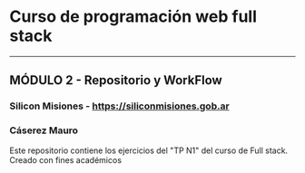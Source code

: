 # **Curso de programación web full stack** 
--------------------------------------------------------------------
## MÓDULO 2 - Repositorio y WorkFlow
### __Silicon Misiones__ - https://siliconmisiones.gob.ar
### Cáserez Mauro
  Este repositorio contiene los ejercicios del "TP N1" del curso de Full stack. Creado con fines académicos
